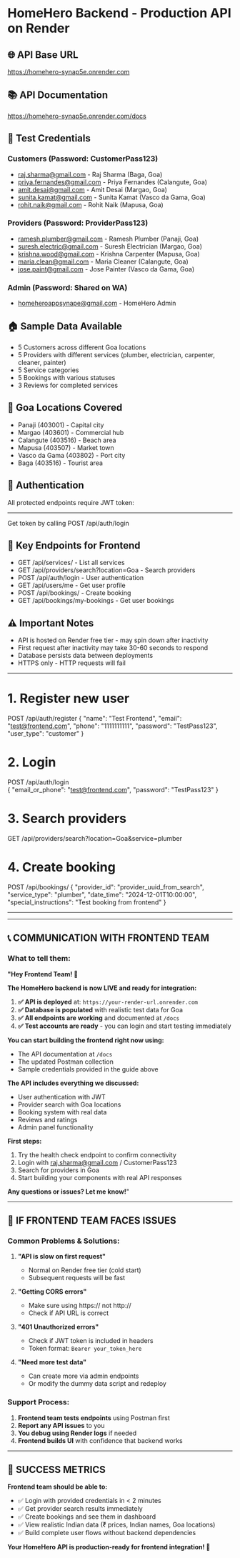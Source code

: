 # HomeHero Backend - Production API on Render

## 🌐 API Base URL

https://homehero-synap5e.onrender.com

## 📚 API Documentation

https://homehero-synap5e.onrender.com/docs

## 🔐 Test Credentials

### Customers (Password: CustomerPass123)

- raj.sharma@gmail.com - Raj Sharma (Baga, Goa)
- priya.fernandes@gmail.com - Priya Fernandes (Calangute, Goa)
- amit.desai@gmail.com - Amit Desai (Margao, Goa)
- sunita.kamat@gmail.com - Sunita Kamat (Vasco da Gama, Goa)
- rohit.naik@gmail.com - Rohit Naik (Mapusa, Goa)

### Providers (Password: ProviderPass123)

- ramesh.plumber@gmail.com - Ramesh Plumber (Panaji, Goa)
- suresh.electric@gmail.com - Suresh Electrician (Margao, Goa)
- krishna.wood@gmail.com - Krishna Carpenter (Mapusa, Goa)
- maria.clean@gmail.com - Maria Cleaner (Calangute, Goa)
- jose.paint@gmail.com - Jose Painter (Vasco da Gama, Goa)

### Admin (Password: Shared on WA)

- homeheroappsynape@gmail.com - HomeHero Admin

## 🏠 Sample Data Available

- 5 Customers across different Goa locations
- 5 Providers with different services (plumber, electrician, carpenter, cleaner, painter)
- 5 Service categories
- 5 Bookings with various statuses
- 3 Reviews for completed services

## 📍 Goa Locations Covered

- Panaji (403001) - Capital city
- Margao (403601) - Commercial hub
- Calangute (403516) - Beach area
- Mapusa (403507) - Market town
- Vasco da Gama (403802) - Port city
- Baga (403516) - Tourist area

## 🔑 Authentication

All protected endpoints require JWT token:

<hr>

Get token by calling POST /api/auth/login

## 📱 Key Endpoints for Frontend

- GET /api/services/ - List all services
- GET /api/providers/search?location=Goa - Search providers
- POST /api/auth/login - User authentication
- GET /api/users/me - Get user profile
- POST /api/bookings/ - Create booking
- GET /api/bookings/my-bookings - Get user bookings

## ⚠️ Important Notes

- API is hosted on Render free tier - may spin down after inactivity
- First request after inactivity may take 30-60 seconds to respond
- Database persists data between deployments
- HTTPS only - HTTP requests will fail

<hr>

# 1. Register new user

POST /api/auth/register
{
"name": "Test Frontend",
"email": "test@frontend.com",
"phone": "1111111111",
"password": "TestPass123",
"user_type": "customer"
}

# 2. Login

POST /api/auth/login  
{
"email_or_phone": "test@frontend.com",
"password": "TestPass123"
}

# 3. Search providers

GET /api/providers/search?location=Goa&service=plumber

# 4. Create booking

POST /api/bookings/
{
"provider_id": "provider_uuid_from_search",
"service_type": "plumber",
"date_time": "2024-12-01T10:00:00",
"special_instructions": "Test booking from frontend"
}

<hr>

---

## 📞 **COMMUNICATION WITH FRONTEND TEAM**

### **What to tell them:**

**"Hey Frontend Team! 🎉**

**The HomeHero backend is now LIVE and ready for integration:**

1. **✅ API is deployed** at: `https://your-render-url.onrender.com`
2. **✅ Database is populated** with realistic test data for Goa
3. **✅ All endpoints are working** and documented at `/docs`
4. **✅ Test accounts are ready** - you can login and start testing immediately

**You can start building the frontend right now using:**

- The API documentation at `/docs`
- The updated Postman collection
- Sample credentials provided in the guide above

**The API includes everything we discussed:**

- User authentication with JWT
- Provider search with Goa locations
- Booking system with real data
- Reviews and ratings
- Admin panel functionality

**First steps:**

1. Try the health check endpoint to confirm connectivity
2. Login with raj.sharma@gmail.com / CustomerPass123
3. Search for providers in Goa
4. Start building your components with real API responses

**Any questions or issues? Let me know!**"

---

## 🔧 **IF FRONTEND TEAM FACES ISSUES**

### **Common Problems & Solutions:**

1. **"API is slow on first request"**

   - Normal on Render free tier (cold start)
   - Subsequent requests will be fast

2. **"Getting CORS errors"**

   - Make sure using https:// not http://
   - Check if API URL is correct

3. **"401 Unauthorized errors"**

   - Check if JWT token is included in headers
   - Token format: `Bearer your_token_here`

4. **"Need more test data"**
   - Can create more via admin endpoints
   - Or modify the dummy data script and redeploy

### **Support Process:**

1. **Frontend team tests endpoints** using Postman first
2. **Report any API issues** to you
3. **You debug using Render logs** if needed
4. **Frontend builds UI** with confidence that backend works

---

## 🎯 **SUCCESS METRICS**

**Frontend team should be able to:**

- ✅ Login with provided credentials in < 2 minutes
- ✅ Get provider search results immediately
- ✅ Create bookings and see them in dashboard
- ✅ View realistic Indian data (₹ prices, Indian names, Goa locations)
- ✅ Build complete user flows without backend dependencies

**Your HomeHero API is production-ready for frontend integration! 🚀**
